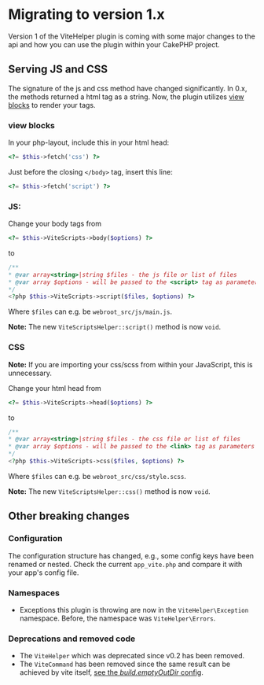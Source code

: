 # Migrating to version 1.x

Version 1 of the ViteHelper plugin is coming with some major changes to the api and how you can use the plugin within your CakePHP project.

## Serving JS and CSS

The signature of the js and css method have changed significantly. In 0.x, the methods returned a html tag as a string. Now, the plugin utilizes [view blocks](https://book.cakephp.org/4/en/views.html#using-view-blocks) to render your tags.

### view blocks

In your php-layout, include this in your html head:

```php
<?= $this->fetch('css') ?>
```

Just before the closing `</body>` tag, insert this line:

```php
<?= $this->fetch('script') ?>
```

### JS:

Change your body tags from

```php
<?= $this->ViteScripts->body($options) ?>
```

to

```php
/**
* @var array<string>|string $files - the js file or list of files
* @var array $options - will be passed to the <script> tag as parameters
*/
<?php $this->ViteScripts->script($files, $options) ?>
```

Where `$files` can e.g. be `webroot_src/js/main.js`.

**Note:** The new `ViteScriptsHelper::script()` method is now `void`.

### CSS

**Note:** If you are importing your css/scss from within your JavaScript, this is unnecessary.

Change your html head from

```php
<?= $this->ViteScripts->head($options) ?>
```

to

```php
/**
* @var array<string>|string $files - the css file or list of files
* @var array $options - will be passed to the <link> tag as parameters
*/
<?php $this->ViteScripts->css($files, $options) ?>
```

Where `$files` can e.g. be `webroot_src/css/style.scss`.

**Note:** The new `ViteScriptsHelper::css()` method is now `void`.

## Other breaking changes

### Configuration

The configuration structure has changed, e.g., some config keys have been renamed or nested. Check the current `app_vite.php` and compare it with your app's config file.

### Namespaces

* Exceptions this plugin is throwing are now in the `ViteHelper\Exception` namespace. Before, the namespace was `ViteHelper\Errors`.

### Deprecations and removed code

* The `ViteHelper` which was deprecated since v0.2 has been removed.
* The `ViteCommand` has been removed since the same result can be achieved by vite itself, [see the _build.emptyOutDir_ config](https://vitejs.dev/config/build-options.html#build-emptyoutdir).
